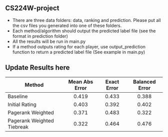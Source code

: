 ## CS224W-project

- There are three data folders: data, ranking and prediction. Please put all the csv files you generated into one of these folders.
- Each method/algorithm should output the predicted label file (see the format in prediction folder)
- All the results will be run in main.py
- If a method outputs rating for each player, use output_prediction function to return a predicted label file (See example in main.py)


## Update Results here
| Method         | Mean Abs Error | Exact Error | Balanced Error  |
| -------------  |:-------------: | :-----------:|:---------------:|
| Baseline       | 0.419  | 0.433      | 0.388 |
| Initial Rating | 0.403       |   0.392       | 0.402 |
| Pagerank Weighted  | 0.371       |   0.483       | 0.322 |
| Pagerank Weighted Tiebreak | 0.322       |   0.464      | 0.476 |


